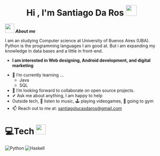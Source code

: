 <h1 align="center">Hi , I'm Santiago Da Ros <img src="https://media.giphy.com/media/hvRJCLFzcasrR4ia7z/giphy.gif" width="35"></h1>


 <img src="https://media.giphy.com/media/ObNTw8Uzwy6KQ/giphy.gif" width="30px">&nbsp;***About me***

I am an studying Computer science at University of Buenos Aires (UBA). Python is the programming languages I am good at. But i am expanding my knowledge in data bases and a little in front-end.
* **I am interested in Web designing, Android development, and digital marketing**
- 🌱 I’m currently learning ...
  - Java
  - SQL
- 👯 I’m looking forward to collaborate on open source projects.
- ✔ Ask me about anything, I am happy to help
- Outside tech, 🎵 listen to music, 🕹️ playing videogames, 💪 going to gym
- 📫 Reach out to me at: santiagolucasdaros@gmail.com</a>

# 💻Tech <img src = "https://media2.giphy.com/media/QssGEmpkyEOhBCb7e1/giphy.gif?cid=ecf05e47a0n3gi1bfqntqmob8g9aid1oyj2wr3ds3mg700bl&rid=giphy.gif" width = 32px> 
![Python](https://img.shields.io/badge/python-3670A0?style=for-the-badge&logo=python&logoColor=ffdd54) ![Haskell](https://img.shields.io/badge/Haskell-5e5086?style=for-the-badge&logo=haskell&logoColor=white)
